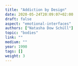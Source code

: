 ```yaml
---
title: "Addiction by Design"
date: 2020-05-24T20:09:07+02:00
draft: false
aspect: "emotional-interfaces"
authors: ["Natasha Dow Schüll"]
topic: "bodies"
link: ""
medium: ""
year: 1990
tags: []
weight: 3
---
```

